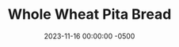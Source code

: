 ---
layout: post
title:  "Whole Wheat Pita Bread"
date:   2023-11-16 00:00:00 -0500
categories:
- Recipes
- Bread
permalink: /recipes/pita
image: /assets/Food/Bread/Pita/pita-cover.jpg
ing: pita-ing
facts: pita-facts
Prep: 15
Rest: 120
Cook: 20
Source1: 
Source2: 
whisk: https://s.samsungfood.com/WcFvx
tags: 
- sandwich
- toast
- stuffed
- greek
- hummus
Description: Pita bread is probably my favorite type of bread. They're specifically designed for sandwiches, taste great, and are light and fluffy. This whole wheat variety shares all those qualities, while adding some extra fiber and removing heavily processed white flour. My favorite fillings for it are <a href="greek-salad">Greek Salad with Chicken</a> or <a href="turkey-pesto-pita">Tomato Turkey Pesto Pitas</a>
Instructions: 
- Mix warm water, salt, yeast, oil, and honey in a large bowl. Let proof for 5 minutes to make sure the yeast is alive<br><br>

- Add in the oil and flours, and bring together with a dough scraper. Lightly knead for a minute to fully mix everything. Cover and let rest for 20 minutes to autolyze
- <br><br><center><img src="/assets/Food/Bread/Pita/pita-2.jpg" alt="" class="instruction-image"></center><br>

- Turn dough onto the non floured counter and knead for ~8 minutes. Let rest for 3 minutes, then shape into a ball. Return to the bowl, cover with a cloth, and let rise for 1 hour (should be about doubled in size)
- <br><br><center><img src="/assets/Food/Bread/Pita/pita-3.jpg" alt="" class="instruction-image"></center><br>

- Preheat the oven to 500F. Turn dough onto the surface and divide into 10 pieces, ~90 g each. Roll each into a smooth ball, cover, and let rest for 10 minutes<br><br>

- Using a rolling pin (or your hands) roll each ball to about ¼ inch thick. Place 3 onto an ungreased cookie sheet, and bake for 4-5 minutes. For even better results, bake the pitas on a preheated pizza stone instead
- <br><br><center><img src="/assets/Food/Bread/Pita/pita-5.jpg" alt="" class="instruction-image"></center><br>

- Place on wire rack and repeat with the remaining pitas
---